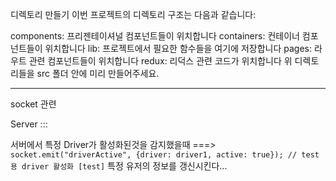 디렉토리 만들기
이번 프로젝트의 디렉토리 구조는 다음과 같습니다:

components: 프리젠테이셔널 컴포넌트들이 위치합니다
containers: 컨테이너 컴포넌트들이 위치합니다
lib: 프로젝트에서 필요한 함수들을 여기에 저장합니다
pages: 라우트 관련 컴포넌트들이 위치합니다
redux: 리덕스 관련 코드가 위치합니다
위 디렉토리들을 src 폴더 안에 미리 만들어주세요.

---------------
socket 관련

Server ::: 

서버에서 특정 Driver가 활성화된것을 감지했을때 ===>
`socket.emit("driverActive", {driver: driver1, active: true}); // test용 driver 활성화 [test]`
특정 유저의 정보를 갱신시킨다...
